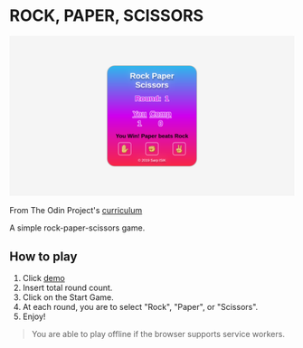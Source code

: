 # ROCK, PAPER, SCISSORS

![alt text](https://github.com/sarpisik/my-portfolio/blob/master/assets/images/rock_paper_scissors.png 'App image')

From The Odin Project's [curriculum](https://www.theodinproject.com/courses/web-development-101/lessons/rock-paper-scissors?ref=lnav)

A simple rock-paper-scissors game.

## How to play

1. Click [demo](https://www.sarpisik.com/rock-paper-scissors/)
2. Insert total round count.
3. Click on the Start Game.
4. At each round, you are to select "Rock", "Paper", or "Scissors".
5. Enjoy!

> You are able to play offline if the browser supports service workers.

